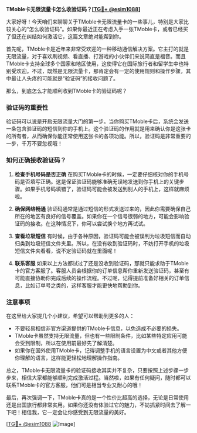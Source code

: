 **TMoble卡无限流量卡怎么收验证码？[[TG💪+ @esim1088](https://t.me/s/esim1088)]**

大家好呀！今天咱们来聊聊关于TMoble卡无限流量卡的一些事儿，特别是大家比较关心的“怎么收验证码”。如果你最近正在考虑入手一张TMoble卡，或者已经买了但还在纠结如何激活它，这篇文章绝对能帮到你。

首先呢，TMoble卡是近年来非常受欢迎的一种移动通信解决方案。它主打的就是无限流量，对于喜欢刷视频、看直播、打游戏的小伙伴们来说简直是福音。而且TMoble卡支持全球多个国家和地区使用，这使得它在国际旅行者和留学生中也特别受欢迎。不过，既然是无限流量卡，那肯定会有一定的使用规则和操作步骤，其中最让人头疼的可能就是“验证码”的接收问题了。

那么，到底怎么才能顺利收到TMoble卡的验证码呢？

### 验证码的重要性

验证码可以说是开启无限流量大门的第一步。当你购买TMoble卡后，系统会发送一条包含验证码的短信到你的手机上。这个验证码的作用就是用来确认你是这张卡的所有者，从而确保你能正常使用这张卡的各项功能。所以，验证码是非常重要的一步，千万不要忽视哦！

### 如何正确接收验证码？

1. **检查手机号码是否正确**
   在购买TMoble卡的时候，一定要仔细核对你的手机号码是否填写正确。这是保证验证码能够准确无误地发送到你手机上的关键步骤。如果手机号码填错了，验证码可能会被发送到别人的手机上，这样就麻烦啦。

2. **确保网络畅通**
   验证码通常是通过短信的形式发送过来的，因此你需要确保自己所在的地区有良好的信号覆盖。如果你在一个信号很弱的地方，可能会影响验证码的接收。在这种情况下，你可以尝试换个地方再试试。

3. **查看垃圾短信**
   有时候，由于各种原因，验证码可能会被误判为垃圾短信而自动归类到垃圾短信文件夹里。所以，在没有收到验证码时，不妨打开手机的垃圾短信文件夹看看，说不定验证码就在里面呢！

4. **联系客服**
   如果以上方法都试过了还是没收到验证码，那就只能求助于TMoble卡的官方客服了。客服人员会根据你的订单信息帮你重新发送验证码，甚至有可能直接协助你完成后续的操作流程。不过呢，记得提前准备好相关的订单信息，比如订单号之类的，这样客服才能更快地帮助到你。

### 注意事项

在这里给大家提几个小建议，希望可以帮助到更多的人：

- 不要轻易相信非官方渠道提供的TMoble卡信息，以免造成不必要的损失。
- TMoble卡虽然支持无限流量，但也有一些限制条件，比如某些特定应用可能会受到限制，所以在使用前最好先了解清楚。
- 如果你在国外使用TMoble卡，记得调整手机的语言设置为中文或者其他方便你理解的语言，这样能更轻松地理解操作指南。

总之，TMoble卡无限流量卡的验证码接收其实并不复杂，只要按照上述步骤一步步来，相信大家都能够顺利完成激活过程。当然啦，如果有任何疑问，随时都可以联系TMoble卡的官方客服，他们可是相当专业又耐心的哦！

最后，再次强调一下，TMoble卡真的是一个性价比超高的选择，无论是日常使用还是出国旅行都非常实用。如果你还没有体验过它的魅力，不妨抓紧时间去了解一下吧！相信我，它一定会让你感受到无限流量的美好。

[[TG💪+ @esim1088](https://t.me/s/esim1088) ![Image](https://i.postimg.cc/4NQfJmqS/Snipaste-2025-05-13-00-14-12.png)]
